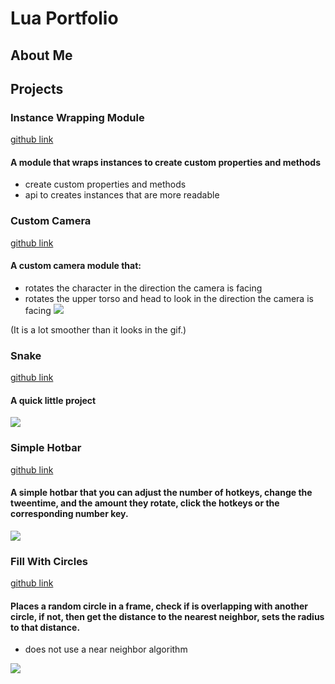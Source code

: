 # Lua Portfolio
## About Me


## Projects
### Instance Wrapping Module
[github link](https://github.com/Ocipa/Wrapped-Object-Library)
#### A module that wraps instances to create custom properties and methods
* create custom properties and methods
* api to creates instances that are more readable


### Custom Camera
[github link](https://github.com/Ocipa/lua-portfolio/blob/main/custom-camera.lua)
#### A custom camera module that:
* rotates the character in the direction the camera is facing
* rotates the upper torso and head to look in the direction the camera is facing
![](https://media.giphy.com/media/xkQXABYfWJ8RTAXKeF/giphy.gif)

(It is a lot smoother than it looks in the gif.)


### Snake
[github link](https://github.com/Ocipa/lua-portfolio/blob/main/snake.lua)
#### A quick little project
![](https://media.giphy.com/media/ZVVUBz9fL6MKqBgid9/giphy.gif)


### Simple Hotbar
[github link](https://github.com/Ocipa/lua-portfolio/blob/main/hotbar.lua)
#### A simple hotbar that you can adjust the number of hotkeys, change the tweentime, and the amount they rotate, click the hotkeys or the corresponding number key.
![](https://media.giphy.com/media/It0YJaHq7ngmwRcYP0/giphy.gif)


### Fill With Circles
[github link](https://github.com/Ocipa/lua-portfolio/blob/main/fill-with-circles.lua)
#### Places a random circle in a frame, check if is overlapping with another circle, if not, then get the distance to the nearest neighbor, sets the radius to that distance.
* does not use a near neighbor algorithm

![](https://i.ibb.co/zsxwQWp/fill-with-circles.png)

